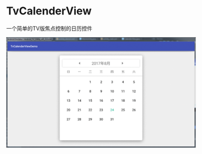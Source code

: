 # TvCalenderView
一个简单的TV版焦点控制的日历控件

![image](https://github.com/CzdCoder/TvCalenderView/blob/master/image/4109474-7fe0b66ec361e586.gif)
